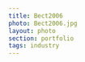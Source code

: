 ```yaml
--- 
title: Bect2006 
photo: Bect2006.jpg 
layout: photo 
section: portfolio 
tags: industry 
---  
```

  
